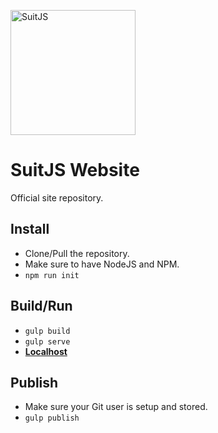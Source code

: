 [<img src="http://www.suitjs.com/img/logo-suitjs.svg?v=2" width="200" alt="SuitJS">](http://www.suitjs.com/)
# SuitJS Website    
Official site repository.

## Install
* Clone/Pull the repository.
* Make sure to have NodeJS and NPM.
* `npm run init`

## Build/Run

* `gulp build`
* `gulp serve`
* **[Localhost](http://localhost:8080)**

## Publish
* Make sure your Git user is setup and stored.
* `gulp publish` 

